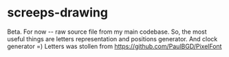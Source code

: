 # screeps-drawing

Beta. For now -- raw source file from my main codebase. So, the most useful things are letters representation and positions generator.
And clock generator =)
Letters was stollen from https://github.com/PaulBGD/PixelFont
